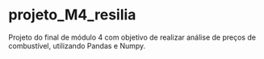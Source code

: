 # projeto_M4_resilia
Projeto do final de módulo 4 com objetivo de realizar análise de preços de combustível, utilizando Pandas e Numpy.
